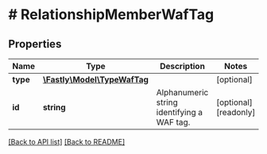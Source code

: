 # # RelationshipMemberWafTag

## Properties

Name | Type | Description | Notes
------------ | ------------- | ------------- | -------------
**type** | [**\Fastly\Model\TypeWafTag**](TypeWafTag.md) |  | [optional] 
**id** | **string** | Alphanumeric string identifying a WAF tag. | [optional] [readonly] 


[[Back to API list]](../../README.md#endpoints) [[Back to README]](../../README.md)

